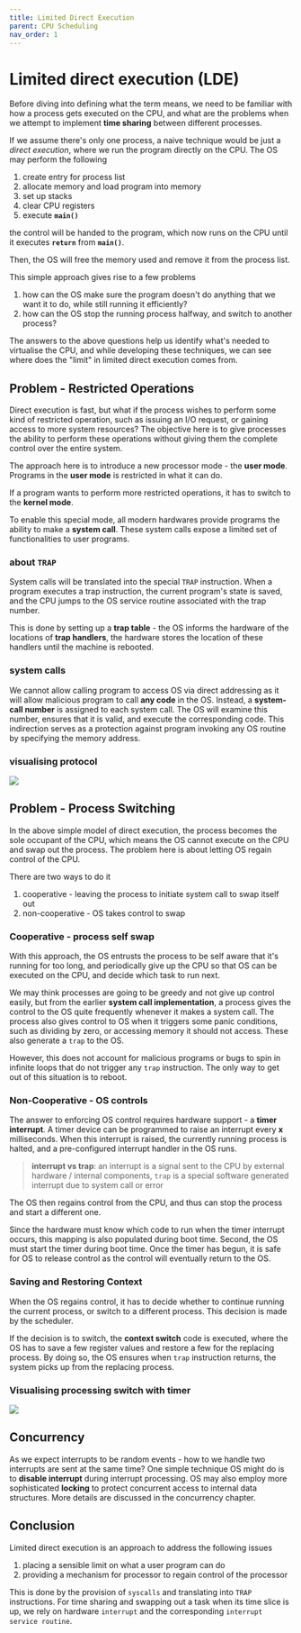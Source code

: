 ```yaml
---
title: Limited Direct Execution
parent: CPU Scheduling
nav_order: 1
---
```

# Limited direct execution (LDE)
Before diving into defining what the term means, we need to be familiar with how a process gets executed on the CPU, and what are the problems when we attempt to implement **time sharing** between different processes.

If we assume there's only one process, a naive technique would be just a *direct execution*, where we run the program directly on the CPU. The OS may perform the following
1. create entry for process list
2. allocate memory and load program into memory
3. set up stacks
4. clear CPU registers
5. execute **`main()`**

the control will be handed to the program, which now runs on the CPU until it executes **`return`** from **`main()`**.

Then, the OS will free the memory used and remove it from the process list.

This simple approach gives rise to a few problems
1. how can the OS make sure the program doesn't do anything that we want it to do, while still running it efficiently?
2. how can the OS stop the running process halfway, and switch to another process?

The answers to the above questions help us identify what's needed to virtualise the CPU, and while developing these techniques, we can see where does the "limit" in limited direct execution comes from.
## Problem - Restricted Operations
Direct execution is fast, but what if the process wishes to perform some kind of restricted operation, such as issuing an I/O request, or gaining access to more system resources? The objective here is to give processes the ability to perform these operations without giving them the complete control over the entire system.

The approach here is to introduce a new processor mode - the **user mode**. Programs in the **user mode** is restricted in what it can do.

If a program wants to perform more restricted operations, it has to switch to the **kernel mode**.

To enable this special mode, all modern hardwares provide programs the ability to make a **system call**. These system calls expose a limited set of functionalities to user programs.
### about `TRAP`
System calls will be translated into the special `TRAP` instruction. When a program executes a trap instruction, the current program's state is saved, and the CPU jumps to the OS service routine associated with the trap number.

This is done by setting up a **trap table** - the OS informs the hardware of the locations of **trap handlers**, the hardware stores the location of these handlers until the machine is rebooted.
### system calls
We cannot allow calling program to access OS via direct addressing as it will allow malicious program to call **any code** in the OS. Instead, a **system-call number** is assigned to each system call. The OS will examine this number, ensures that it is valid, and execute the corresponding code. This indirection serves as a protection against program invoking any OS routine by specifying the memory address.
### visualising protocol
![](syscall_trap.png)
## Problem - Process Switching
In the above simple model of direct execution, the process becomes the sole occupant of the CPU, which means the OS cannot execute on the CPU and swap out the process. The problem here is about letting OS regain control of the CPU.

There are two ways to do it
1. cooperative - leaving the process to initiate system call to swap itself out
2. non-cooperative - OS takes control to swap

### Cooperative - process self swap
With this approach, the OS entrusts the process to be self aware that it's running for too long, and periodically give up the CPU so that OS can be executed on the CPU, and decide which task to run next.

We may think processes are going to be greedy and not give up control easily, but from the earlier **system call implementation**, a process gives the control to the OS quite frequently whenever it makes a system call. The process also gives control to OS when it triggers some panic conditions, such as dividing by zero, or accessing memory it should not access. These also generate a `trap` to the OS.

However, this does not account for malicious programs or bugs to spin in infinite loops that do not trigger any `trap` instruction. The only way to get out of this situation is to reboot.
### Non-Cooperative - OS controls
The answer to enforcing OS control requires hardware support - a **timer interrupt**. A timer device can be programmed to raise an interrupt every **x** milliseconds. When this interrupt is raised, the currently running process is halted, and a pre-configured interrupt handler in the OS runs.

> **interrupt vs trap**: an interrupt is a signal sent to the CPU by external hardware / internal components, `trap` is a special software generated interrupt due to system call or error

The OS then regains control from the CPU, and thus can stop the process and start a different one.

Since the hardware must know which code to run when the timer interrupt occurs, this mapping is also populated during boot time. Second, the OS must start the timer during boot time. Once the timer has begun, it is safe for OS to release control as the control will eventually return to the OS.
### Saving and Restoring Context
When the OS regains control, it has to decide whether to continue running the current process, or switch to a different process. This decision is made by the scheduler.

If the decision is to switch, the **context switch** code is executed, where the OS has to save a few register values and restore a few for the replacing process. By doing so, the OS ensures when `trap` instruction returns, the system picks up from the replacing process.
### Visualising processing switch with timer
![](timer_interrupt.png)
## Concurrency
As we expect interrupts to be random events - how to we handle two interrupts are sent at the same time? One simple technique OS might do is to **disable interrupt** during interrupt processing. OS may also employ more sophisticated **locking** to protect concurrent access to internal data structures. More details are discussed in the concurrency chapter.

## Conclusion
Limited direct execution is an approach to address the following issues

1. placing a sensible limit on what a user program can do
2. providing a mechanism for processor to regain control of the processor

This is done by the provision of `syscalls` and translating into `TRAP` instructions. For time sharing and swapping out a task when its time slice is up, we rely on hardware `interrupt` and the corresponding `interrupt service routine`.
